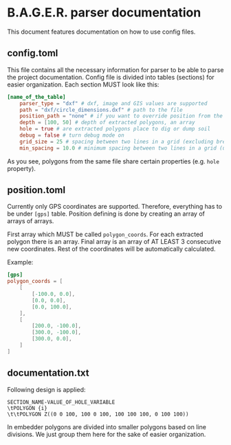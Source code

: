 # B.A.G.E.R. parser documentation

This document features documentation on how to use config files.

## config.toml
This file contains all the necessary information for parser to be able to parse the project documentation. Config file is divided into tables (sections) for easier organization. Each section MUST look like this:

```toml
[name_of_the_table]
    parser_type = "dxf" # dxf, image and GIS values are supported
    path = "dxf/circle_dimensions.dxf" # path to the file
    position_path = "none" # if you want to override position from the file
    depth = [100, 50] # depth of extracted polygons, an array
    hole = true # are extracted polygons place to dig or dump soil
    debug = false # turn debug mode on
    grid_size = 25 # spacing between two lines in a grid (excluding breakpoints)
    min_spacing = 10.0 # minimum spacing between two lines in a grid (used when they are too many breakpoints, e.g. curved segments of a polygon)
```

As you see, polygons from the same file share certain properties (e.g. `hole` property).

## position.toml
Currently only GPS coordinates are supported. Therefore, everything has to be under `[gps]` table. Position defining is done by creating an array of arrays of arrays.

First array which MUST be called `polygon_coords`. For each extracted polygon there is an array. Final array is an array of AT LEAST 3 consecutive new coordinates. Rest of the coordinates will be automatically calculated.

Example:
```toml
[gps]
polygon_coords = [
    [
        [-100.0, 0.0],
        [0.0, 0.0],
        [0.0, 100.0],
    ],
    [
        [200.0, -100.0],
        [300.0, -100.0],
        [300.0, 0.0],
    ]
]
```

## documentation.txt
Following design is applied:
```
SECTION_NAME-VALUE_OF_HOLE_VARIABLE
\tPOLYGON {i}
\t\tPOLYGON Z((0 0 100, 100 0 100, 100 100 100, 0 100 100))
```

In embedder polygons are divided into smaller polygons based on line divisions. We just group them here for the sake of easier organization.
